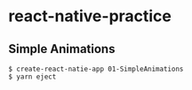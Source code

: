 # react-native-practice

## Simple Animations

```shell
$ create-react-natie-app 01-SimpleAnimations
$ yarn eject
```
